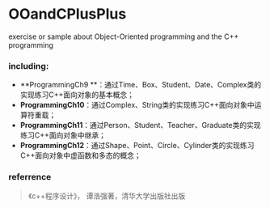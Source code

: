 # OOandCPlusPlus
exercise or sample about Object-Oriented programming and the C++ programming

### including:
- **ProgrammingCh9 **：通过Time、Box、Student、Date、Complex类的实现练习C++面向对象的基本概念；
- **ProgrammingCh10**：通过Complex、String类的实现练习C++面向对象中运算符重载；
- **ProgrammingCh11**：通过Person、Student、Teacher、Graduate类的实现练习C++面向对象中继承；
- **ProgrammingCh12**：通过Shape、Point、Circle、Cylinder类的实现练习C++面向对象中虚函数和多态的概念；

### referrence
>    《c++程序设计》， 谭浩强著，清华大学出版社出版
